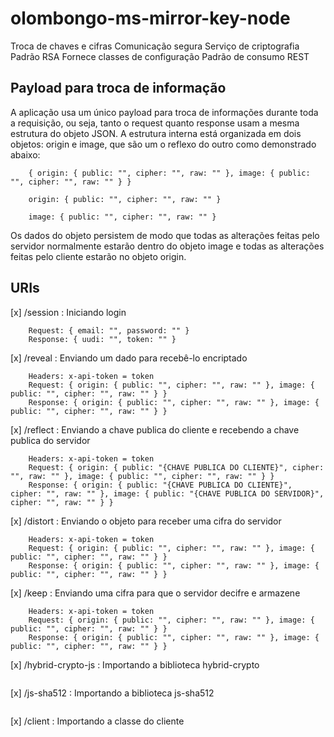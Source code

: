 # olombongo-ms-mirror-key-node
Troca de chaves e cifras
Comunicação segura
Serviço de criptografia
Padrão RSA
Fornece classes de configuração
Padrão de consumo REST

## Payload para troca de informação
A aplicação usa um único payload para troca de informações durante toda a requisição, ou seja, tanto o request quanto response usam a mesma estrutura do objeto JSON.
A estrutura interna está organizada em dois objetos: origin e image, que são um o reflexo do outro como demonstrado abaixo:
``` Estrutura do payload completa:
    { origin: { public: "", cipher: "", raw: "" }, image: { public: "", cipher: "", raw: "" } }
```
``` Estrutura interna do origin (origem é referente aos dados do cliente)
    origin: { public: "", cipher: "", raw: "" }
```
``` Estrutura interna da image (imagem é referente aos dados do servidor)
    image: { public: "", cipher: "", raw: "" }
```
Os dados do objeto persistem de modo que todas as alterações feitas pelo servidor normalmente estarão dentro do objeto image e todas as alterações feitas pelo cliente estarão no objeto origin.

## URIs
[x] /session : Iniciando login
``` POST /session
    Request: { email: "", password: "" }
    Response: { uudi: "", token: "" }
```
[x] /reveal : Enviando um dado para recebê-lo encriptado
``` POST /reveal
    Headers: x-api-token = token
    Request: { origin: { public: "", cipher: "", raw: "" }, image: { public: "", cipher: "", raw: "" } }
    Response: { origin: { public: "", cipher: "", raw: "" }, image: { public: "", cipher: "", raw: "" } }
```
[x] /reflect : Enviando a chave publica do cliente e recebendo a chave publica do servidor
``` POST /reflect
    Headers: x-api-token = token
    Request: { origin: { public: "{CHAVE PUBLICA DO CLIENTE}", cipher: "", raw: "" }, image: { public: "", cipher: "", raw: "" } }
    Response: { origin: { public: "{CHAVE PUBLICA DO CLIENTE}", cipher: "", raw: "" }, image: { public: "{CHAVE PUBLICA DO SERVIDOR}", cipher: "", raw: "" } }
```
[x] /distort : Enviando o objeto para receber uma cifra do servidor
``` POST /distort
    Headers: x-api-token = token
    Request: { origin: { public: "", cipher: "", raw: "" }, image: { public: "", cipher: "", raw: "" } }
    Response: { origin: { public: "", cipher: "", raw: "" }, image: { public: "", cipher: "", raw: "" } }
```
[x] /keep : Enviando uma cifra para que o servidor decifre e armazene
``` POST /keep
    Headers: x-api-token = token
    Request: { origin: { public: "", cipher: "", raw: "" }, image: { public: "", cipher: "", raw: "" } }
    Response: { origin: { public: "", cipher: "", raw: "" }, image: { public: "", cipher: "", raw: "" } }
```
[x] /hybrid-crypto-js : Importando a biblioteca hybrid-crypto
``` GET /hybrid-crypto-js
```
[x] /js-sha512 : Importando a biblioteca js-sha512
``` GET /js-sha512
```
[x] /client : Importando a classe do cliente
``` GET /client
```